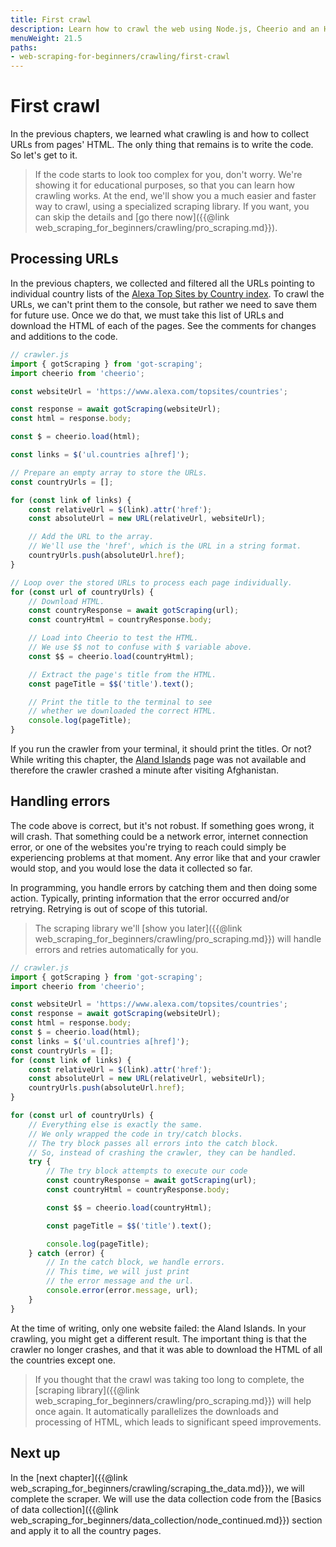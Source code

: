 ```yaml
---
title: First crawl
description: Learn how to crawl the web using Node.js, Cheerio and an HTTP client. Collect URLs from pages and use them to visit more websites.
menuWeight: 21.5
paths:
- web-scraping-for-beginners/crawling/first-crawl
---
```


# [](#first-crawling) First crawl

In the previous chapters, we learned what crawling is and how to collect URLs from pages' HTML. The only thing that remains is to write the code. So let's get to it.

> If the code starts to look too complex for you, don't worry. We're showing it for educational purposes, so that you can learn how crawling works. At the end, we'll show you a much easier and faster way to crawl, using a specialized scraping library. If you want, you can skip the details and [go there now]({{@link web_scraping_for_beginners/crawling/pro_scraping.md}}).

## [](#processing-urls) Processing URLs

In the previous chapters, we collected and filtered all the URLs pointing to individual country lists of the <a href="https://www.alexa.com/topsites/countries" target="_blank">Alexa Top Sites by Country index</a>. To crawl the URLs, we can't print them to the console, but rather we need to save them for future use. Once we do that, we must take this list of URLs and download the HTML of each of the pages. See the comments for changes and additions to the code.

```js
// crawler.js
import { gotScraping } from 'got-scraping';
import cheerio from 'cheerio';

const websiteUrl = 'https://www.alexa.com/topsites/countries';

const response = await gotScraping(websiteUrl);
const html = response.body;

const $ = cheerio.load(html);

const links = $('ul.countries a[href]');

// Prepare an empty array to store the URLs.
const countryUrls = [];

for (const link of links) {
    const relativeUrl = $(link).attr('href');
    const absoluteUrl = new URL(relativeUrl, websiteUrl);

    // Add the URL to the array.
    // We'll use the 'href', which is the URL in a string format.
    countryUrls.push(absoluteUrl.href);
}

// Loop over the stored URLs to process each page individually.
for (const url of countryUrls) {
    // Download HTML.
    const countryResponse = await gotScraping(url);
    const countryHtml = countryResponse.body;

    // Load into Cheerio to test the HTML.
    // We use $$ not to confuse with $ variable above.
    const $$ = cheerio.load(countryHtml);

    // Extract the page's title from the HTML.
    const pageTitle = $$('title').text();

    // Print the title to the terminal to see
    // whether we downloaded the correct HTML.
    console.log(pageTitle);
}
```

If you run the crawler from your terminal, it should print the titles. Or not? While writing this chapter, the <a href="https://www.alexa.com/topsites/countries/AX" target="_blank">Aland Islands</a> page was not available and therefore the crawler crashed a minute after visiting Afghanistan.

## [](#handling-errors) Handling errors

The code above is correct, but it's not robust. If something goes wrong, it will crash. That something could be a network error, internet connection error, or one of the websites you're trying to reach could simply be experiencing problems at that moment. Any error like that and your crawler would stop, and you would lose the data it collected so far.

In programming, you handle errors by catching them and then doing some action. Typically, printing information that the error occurred and/or retrying. Retrying is out of scope of this tutorial.

> The scraping library we'll [show you later]({{@link web_scraping_for_beginners/crawling/pro_scraping.md}}) will handle errors and retries automatically for you.

```js
// crawler.js
import { gotScraping } from 'got-scraping';
import cheerio from 'cheerio';

const websiteUrl = 'https://www.alexa.com/topsites/countries';
const response = await gotScraping(websiteUrl);
const html = response.body;
const $ = cheerio.load(html);
const links = $('ul.countries a[href]');
const countryUrls = [];
for (const link of links) {
    const relativeUrl = $(link).attr('href');
    const absoluteUrl = new URL(relativeUrl, websiteUrl);
    countryUrls.push(absoluteUrl.href);
}

for (const url of countryUrls) {
    // Everything else is exactly the same.
    // We only wrapped the code in try/catch blocks.
    // The try block passes all errors into the catch block.
    // So, instead of crashing the crawler, they can be handled.
    try {
        // The try block attempts to execute our code
        const countryResponse = await gotScraping(url);
        const countryHtml = countryResponse.body;

        const $$ = cheerio.load(countryHtml);

        const pageTitle = $$('title').text();

        console.log(pageTitle);
    } catch (error) {
        // In the catch block, we handle errors.
        // This time, we will just print
        // the error message and the url.
        console.error(error.message, url);
    }
}
```

At the time of writing, only one website failed: the Aland Islands. In your crawling, you might get a different result. The important thing is that the crawler no longer crashes, and that it was able to download the HTML of all the countries except one.

> If you thought that the crawl was taking too long to complete, the [scraping library]({{@link web_scraping_for_beginners/crawling/pro_scraping.md}}) will help once again. It automatically parallelizes the downloads and processing of HTML, which leads to significant speed improvements.

## [](#next) Next up

In the [next chapter]({{@link web_scraping_for_beginners/crawling/scraping_the_data.md}}), we will complete the scraper. We will use the data collection code from the [Basics of data collection]({{@link web_scraping_for_beginners/data_collection/node_continued.md}}) section and apply it to all the country pages.
